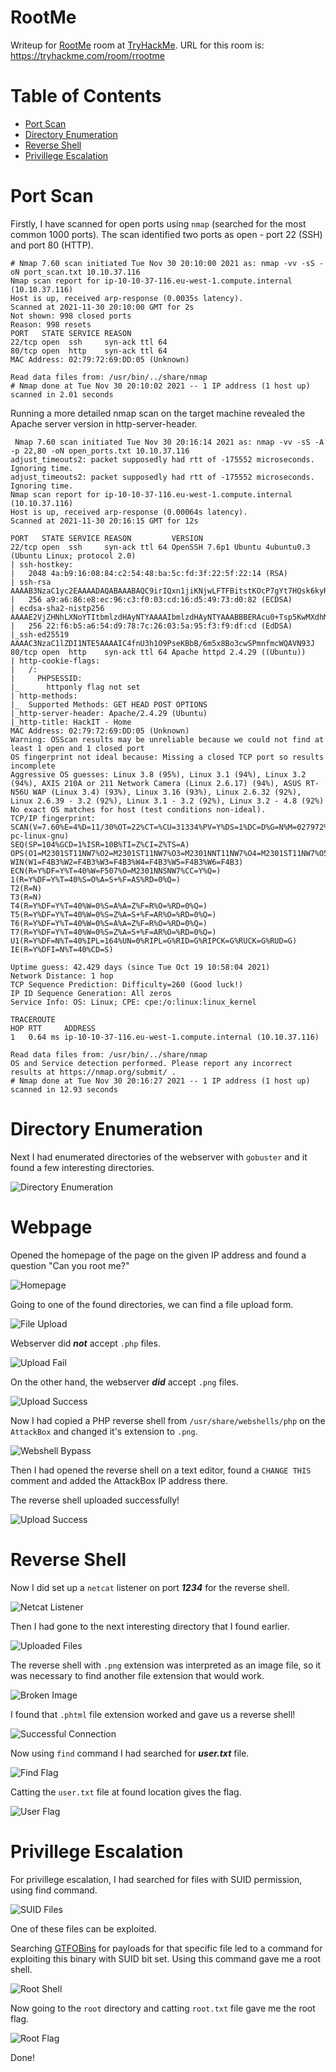 # RootMe

Writeup for [RootMe](https://tryhackme.com/room/rrootme) room at [TryHackMe](https://tryhackme.com/).
URL for this room is: https://tryhackme.com/room/rrootme

Table of Contents
=================
* [Port Scan](#Port-Scan)
* [Directory Enumeration](#Directory-Enumeration)
* [Reverse Shell](#Reverse-Shell)
* [Privillege Escalation](#Privillege-Escalation)

# Port Scan

Firstly, I have scanned for open ports using `nmap` (searched for the most common 1000 ports). The scan identified two ports as open - port 22 (SSH) and port 80 (HTTP).

```
# Nmap 7.60 scan initiated Tue Nov 30 20:10:00 2021 as: nmap -vv -sS -oN port_scan.txt 10.10.37.116
Nmap scan report for ip-10-10-37-116.eu-west-1.compute.internal (10.10.37.116)
Host is up, received arp-response (0.0035s latency).
Scanned at 2021-11-30 20:10:00 GMT for 2s
Not shown: 998 closed ports
Reason: 998 resets
PORT   STATE SERVICE REASON
22/tcp open  ssh     syn-ack ttl 64
80/tcp open  http    syn-ack ttl 64
MAC Address: 02:79:72:69:DD:05 (Unknown)

Read data files from: /usr/bin/../share/nmap
# Nmap done at Tue Nov 30 20:10:02 2021 -- 1 IP address (1 host up) scanned in 2.01 seconds
```

Running a more detailed nmap scan on the target machine revealed the Apache server version in http-server-header.

```
 Nmap 7.60 scan initiated Tue Nov 30 20:16:14 2021 as: nmap -vv -sS -A -p 22,80 -oN open_ports.txt 10.10.37.116
adjust_timeouts2: packet supposedly had rtt of -175552 microseconds.  Ignoring time.
adjust_timeouts2: packet supposedly had rtt of -175552 microseconds.  Ignoring time.
Nmap scan report for ip-10-10-37-116.eu-west-1.compute.internal (10.10.37.116)
Host is up, received arp-response (0.00064s latency).
Scanned at 2021-11-30 20:16:15 GMT for 12s

PORT   STATE SERVICE REASON         VERSION
22/tcp open  ssh     syn-ack ttl 64 OpenSSH 7.6p1 Ubuntu 4ubuntu0.3 (Ubuntu Linux; protocol 2.0)
| ssh-hostkey:
|   2048 4a:b9:16:08:84:c2:54:48:ba:5c:fd:3f:22:5f:22:14 (RSA)
| ssh-rsa AAAAB3NzaC1yc2EAAAADAQABAAABAQC9irIQxn1jiKNjwLFTFBitstKOcP7gYt7HQsk6kyRQJjlkhHYuIaLTtt1adsWWUhAlMGl+97TsNK93DijTFrjzz4iv1Zwpt2hhSPQG0GibavCBf5GVPb6TitSskqpgGmFAcvyEFv6fLBS7jUzbG50PDgXHPNIn2WUoa2tLPSr23Di3QO9miVT3+TqdvMiphYaz0RUAD/QMLdXipATI5DydoXhtymG7Nb11sVmgZ00DPK+XJ7WB++ndNdzLW9525v4wzkr1vsfUo9rTMo6D6ZeUF8MngQQx5u4pA230IIXMXoRMaWoUgCB6GENFUhzNrUfryL02/EMt5pgfj8G7ojx5
|   256 a9:a6:86:e8:ec:96:c3:f0:03:cd:16:d5:49:73:d0:82 (ECDSA)
| ecdsa-sha2-nistp256 AAAAE2VjZHNhLXNoYTItbmlzdHAyNTYAAAAIbmlzdHAyNTYAAABBBERAcu0+Tsp5KwMXdhMWEbPcF5JrZzhDTVERXqFstm7WA/5+6JiNmLNSPrqTuMb2ZpJvtL9MPhhCEDu6KZ7q6rI=
|   256 22:f6:b5:a6:54:d9:78:7c:26:03:5a:95:f3:f9:df:cd (EdDSA)
|_ssh-ed25519 AAAAC3NzaC1lZDI1NTE5AAAAIC4fnU3h1O9PseKBbB/6m5x8Bo3cwSPmnfmcWQAVN93J
80/tcp open  http    syn-ack ttl 64 Apache httpd 2.4.29 ((Ubuntu))
| http-cookie-flags:
|   /:
|     PHPSESSID:
|_      httponly flag not set
| http-methods:
|_  Supported Methods: GET HEAD POST OPTIONS
|_http-server-header: Apache/2.4.29 (Ubuntu)
|_http-title: HackIT - Home
MAC Address: 02:79:72:69:DD:05 (Unknown)
Warning: OSScan results may be unreliable because we could not find at least 1 open and 1 closed port
OS fingerprint not ideal because: Missing a closed TCP port so results incomplete
Aggressive OS guesses: Linux 3.8 (95%), Linux 3.1 (94%), Linux 3.2 (94%), AXIS 210A or 211 Network Camera (Linux 2.6.17) (94%), ASUS RT-N56U WAP (Linux 3.4) (93%), Linux 3.16 (93%), Linux 2.6.32 (92%), Linux 2.6.39 - 3.2 (92%), Linux 3.1 - 3.2 (92%), Linux 3.2 - 4.8 (92%)
No exact OS matches for host (test conditions non-ideal).
TCP/IP fingerprint:
SCAN(V=7.60%E=4%D=11/30%OT=22%CT=%CU=31334%PV=Y%DS=1%DC=D%G=N%M=027972%TM=61A6869B%P=x86_64-pc-linux-gnu)
SEQ(SP=104%GCD=1%ISR=10B%TI=Z%CI=Z%TS=A)
OPS(O1=M2301ST11NW7%O2=M2301ST11NW7%O3=M2301NNT11NW7%O4=M2301ST11NW7%O5=M2301ST11NW7%O6=M2301ST11)
WIN(W1=F4B3%W2=F4B3%W3=F4B3%W4=F4B3%W5=F4B3%W6=F4B3)
ECN(R=Y%DF=Y%T=40%W=F507%O=M2301NNSNW7%CC=Y%Q=)
1(R=Y%DF=Y%T=40%S=O%A=S+%F=AS%RD=0%Q=)
T2(R=N)
T3(R=N)
T4(R=Y%DF=Y%T=40%W=0%S=A%A=Z%F=R%O=%RD=0%Q=)
T5(R=Y%DF=Y%T=40%W=0%S=Z%A=S+%F=AR%O=%RD=0%Q=)
T6(R=Y%DF=Y%T=40%W=0%S=A%A=Z%F=R%O=%RD=0%Q=)
T7(R=Y%DF=Y%T=40%W=0%S=Z%A=S+%F=AR%O=%RD=0%Q=)
U1(R=Y%DF=N%T=40%IPL=164%UN=0%RIPL=G%RID=G%RIPCK=G%RUCK=G%RUD=G)
IE(R=Y%DFI=N%T=40%CD=S)

Uptime guess: 42.429 days (since Tue Oct 19 10:58:04 2021)
Network Distance: 1 hop
TCP Sequence Prediction: Difficulty=260 (Good luck!)
IP ID Sequence Generation: All zeros
Service Info: OS: Linux; CPE: cpe:/o:linux:linux_kernel

TRACEROUTE
HOP RTT     ADDRESS
1   0.64 ms ip-10-10-37-116.eu-west-1.compute.internal (10.10.37.116)

Read data files from: /usr/bin/../share/nmap
OS and Service detection performed. Please report any incorrect results at https://nmap.org/submit/ .
# Nmap done at Tue Nov 30 20:16:27 2021 -- 1 IP address (1 host up) scanned in 12.93 seconds
```

# Directory Enumeration

Next I had enumerated directories of the webserver with `gobuster` and it found a few interesting directories.

![Directory Enumeration](/RootMe/images/Directory_Enumeration.png)

# Webpage

Opened the homepage of the page on the given IP address and found a question "Can you root me?"

![Homepage](/RootMe/images/Homepage.png)

Going to one of the found directories, we can find a file upload form.

![File Upload](/RootMe/images/File_Upload.png)

Webserver did ***not*** accept `.php` files.

![Upload Fail](/RootMe/images/Upload_Fail.png)

On the other hand, the webserver ***did*** accept `.png` files.

![Upload Success](/RootMe/images/Upload_Success.png)

Now I had copied a PHP reverse shell from `/usr/share/webshells/php` on the `AttackBox` and changed it's extension to `.png`.

![Webshell Bypass](/RootMe/images/Webshell_Bypass.png)

Then I had opened the reverse shell on a text editor, found a `CHANGE THIS` comment and added the AttackBox IP address there.

The reverse shell uploaded successfully!

![Upload Success](/RootMe/images/Upload_Success.png)

# Reverse Shell

Now I did set up a `netcat` listener on port ***1234*** for the reverse shell.

![Netcat Listener](/RootMe/images/Netcat_Listener.png)

Then I had gone to the next interesting directory that I found earlier.

![Uploaded Files](/RootMe/images/Uploaded_Files.png)

The reverse shell with `.png` extension was interpreted as an image file, so it was necessary to find another file extension that would work.

![Broken Image](/RootMe/images/Broken_Image.png)

I found that `.phtml` file extension worked and gave us a reverse shell!

![Successful Connection](/RootMe/images/Successful_Connection.png)

Now using `find` command I had searched for ***user.txt*** file.

![Find Flag](/RootMe/images/Find_Flag.png)

Catting the `user.txt` file at found location gives the flag.

![User Flag](/RootMe/images/User_Flag.png)

# Privillege Escalation

For privillege escalation, I had searched for files with SUID permission, using find command.

![SUID Files](/RootMe/images/SUID_Files.png)

One of these files can be exploited.

Searching [GTFOBins](https://gtfobins.github.io/) for payloads for that specific file led to a command for exploiting this binary with SUID bit set. Using this command gave me a root shell.

![Root Shell](/RootMe/images/Root_Shell.png)

Now going to the `root` directory and catting `root.txt` file gave me the root flag.

![Root Flag](/RootMe/images/Root_Flag.png)

Done!
